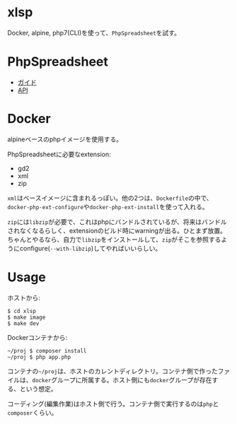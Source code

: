 # xlsp

Docker, alpine, php7(CLI)を使って、`PhpSpreadsheet`を試す。

# PhpSpreadsheet

- [ガイド](https://phpspreadsheet.readthedocs.io/en/develop/)
- [API](https://phpoffice.github.io/PhpSpreadsheet/master/index.html)

# Docker

alpineベースのphpイメージを使用する。

PhpSpreadsheetに必要なextension:

- gd2
- xml
- zip

`xml`はベースイメージに含まれるっぽい。他の2つは、`Dockerfile`の中で、`docker-php-ext-configure`や`docker-php-ext-install`を使って入れる。

`zip`には`libzip`が必要で、これはphpにバンドルされているが、将来はバンドルされなくなるらしく、extensionのビルド時にwarningが出る。ひとまず放置。ちゃんとやるなら、自力で`libzip`をインストールして、`zip`がそこを参照するようにconfigure(`--with-libzip`)してやればいいらしい。

# Usage

ホストから:

    $ cd xlsp
    $ make image
    $ make dev

Dockerコンテナから:

    ~/proj $ composer install
    ~/proj $ php app.php

コンテナの`~/proj`は、ホストのカレントディレクトリ。コンテナ側で作ったファイルは、`docker`グループに所属する。ホスト側にも`docker`グループが存在する、という想定。

コーディング(編集作業)はホスト側で行う。コンテナ側で実行するのは`php`と`composer`くらい。
